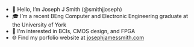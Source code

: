 - 👋 Hello, I’m Joseph J Smith (@smithjjoseph)
- 🎓 I’m a recent BEng Computer and Electronic Engineering graduate at the University of York
- 🧠 I'm interested in BCIs, CMOS design, and FPGA
- 🌐 Find my porfolio website at [josephjamessmith.com](josephjamessmith.com)

<!---
smithjjoseph/smithjjoseph is a ✨ special ✨ repository because its `README.md` (this file) appears on your GitHub profile
--->
